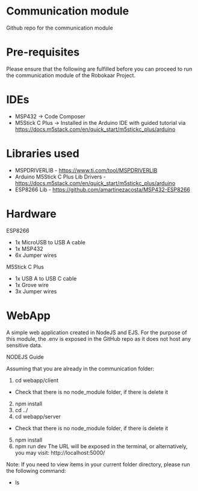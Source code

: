 # Communication module

Github repo for the communication module

# Pre-requisites

Please ensure that the following are fulfilled before you can proceed to run the communication module of the Robokaar Project.

# IDEs

- MSP432 -> Code Composer
- M5Stick C Plus -> Installed in the Arduino IDE with guided tutorial via https://docs.m5stack.com/en/quick_start/m5stickc_plus/arduino

# Libraries used

- MSPDRIVERLIB - https://www.ti.com/tool/MSPDRIVERLIB
- Arduino M5Stick C Plus Lib Drivers - https://docs.m5stack.com/en/quick_start/m5stickc_plus/arduino
- ESP8266 Lib - https://github.com/amartinezacosta/MSP432-ESP8266

# Hardware

ESP8266

- 1x MicroUSB to USB A cable
- 1x MSP432
- 6x Jumper wires

M5Stick C Plus

- 1x USB A to USB C cable
- 1x Grove wire
- 3x Jumper wires

# WebApp

A simple web application created in NodeJS and EJS. For the purpose of this module, the .env is exposed in the GitHub repo as it does not host any sensitive data.

NODEJS Guide

Assuming that you are already in the communication folder:

1. cd webapp/client

- Check that there is no node_module folder, if there is delete it

2. npm install
3. cd ../
4. cd webapp/server

- Check that there is no node_module folder, if there is delete it

5. npm install
6. npm run dev
   The URL will be exposed in the terminal, or alternatively, you may visit: http://localhost:5000/

Note: If you need to view items in your current folder directory, please run the following command:

- ls
